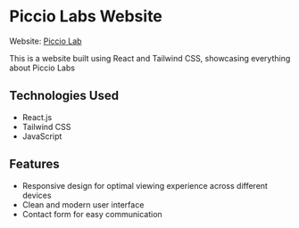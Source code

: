 # Piccio Labs Website

Website: [Piccio Lab](https://thepicciolab.netlify.app/)

This is a website built using React and Tailwind CSS, showcasing everything about Piccio Labs

## Technologies Used

- React.js
- Tailwind CSS
- JavaScript

## Features

- Responsive design for optimal viewing experience across different devices
- Clean and modern user interface
- Contact form for easy communication

